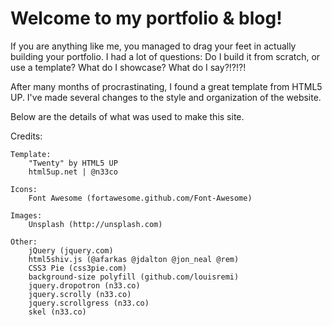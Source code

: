 # Welcome to my portfolio & blog!

If you are anything like me, you managed to drag your feet in actually building
your portfolio. I had a lot of questions: Do I build it from scratch, or use a template? What do I showcase? What do I say?!?!?!

After many months of procrastinating, I found a great template from HTML5 UP. I've made several changes to the style and organization of the website.

Below are the details of what was used to make this site.

Credits:

	Template:
		"Twenty" by HTML5 UP
		html5up.net | @n33co

	Icons:
		Font Awesome (fortawesome.github.com/Font-Awesome)

	Images:
		Unsplash (http://unsplash.com)

	Other:
		jQuery (jquery.com)
		html5shiv.js (@afarkas @jdalton @jon_neal @rem)
		CSS3 Pie (css3pie.com)
		background-size polyfill (github.com/louisremi)
		jquery.dropotron (n33.co)
		jquery.scrolly (n33.co)
		jquery.scrollgress (n33.co)
		skel (n33.co)
